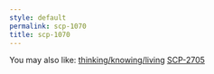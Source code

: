 ```yaml
---
style: default
permalink: scp-1070
title: scp-1070
---
```

You may also like:
[thinking/knowing/living](http://scp-wiki.net/thinking-knowing-living)
[SCP-2705](http://scp-wiki.net/scp-2705)